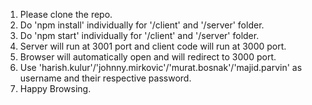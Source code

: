 1. Please clone the repo.
2. Do 'npm install' individually for '/client' and '/server' folder.
3. Do 'npm start' individually for '/client' and '/server' folder.
4. Server will run at 3001 port and client code will run at 3000 port.
5. Browser will automatically open and will redirect to 3000 port.
6. Use 'harish.kulur'/'johnny.mirkovic'/'murat.bosnak'/'majid.parvin' as username and their respective password.
7. Happy Browsing.